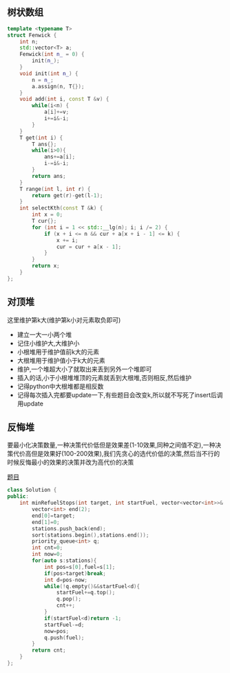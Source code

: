## 树状数组

```cpp
template <typename T>
struct Fenwick {
    int n;
    std::vector<T> a;
    Fenwick(int n_ = 0) {
        init(n_);
    }
    void init(int n_) {
        n = n_;
        a.assign(n, T{});
    }
    void add(int i, const T &v) {
        while(i<n) {
            a[i]+=v;
            i+=i&-i;
        }
    }
    T get(int i) {
        T ans{};
        while(i>0){
            ans+=a[i];
            i-=i&-i;
        }
        return ans;
    }
    T range(int l, int r) {
        return get(r)-get(l-1);
    }
    int selectKth(const T &k) {
        int x = 0;
        T cur{};
        for (int i = 1 << std::__lg(n); i; i /= 2) {
            if (x + i <= n && cur + a[x + i - 1] <= k) {
                x += i;
                cur = cur + a[x - 1];
            }
        }
        return x;
    }
};
```

## 对顶堆

这里维护第k大(维护第k小对元素取负即可)
- 建立一大一小两个堆
- 记住小维护大,大维护小
- 小根堆用于维护值前k大的元素
- 大根堆用于维护值小于k大的元素
- 维护,一个堆超大小了就取出来丢到另外一个堆即可
- 插入的话,小于小根堆堆顶的元素就丢到大根堆,否则相反,然后维护
- 记得python中大根堆都是相反数
- 记得每次插入完都要update一下,有些题目会改变k,所以就不写死了insert后调用update

## 反悔堆

要最小化决策数量,一种决策代价低但是效果差(1-10效果,同种之间值不定),一种决策代价高但是效果好(100-200效果),我们先贪心的选代价低的决策,然后当不行的时候反悔最小的效果的决策并改为高代价的决策

[题目](https://leetcode.cn/problems/minimum-number-of-refueling-stops/description/)

```cpp
class Solution {
public:
    int minRefuelStops(int target, int startFuel, vector<vector<int>>& stations) {
        vector<int> end(2);
        end[0]=target;
        end[1]=0;
        stations.push_back(end);
        sort(stations.begin(),stations.end());
        priority_queue<int> q;
        int cnt=0;
        int now=0;
        for(auto s:stations){
            int pos=s[0],fuel=s[1];
            if(pos>target)break;
            int d=pos-now;
            while(!q.empty()&&startFuel<d){
                startFuel+=q.top();
                q.pop();
                cnt++;
            }
            if(startFuel<d)return -1;
            startFuel-=d;
            now=pos;
            q.push(fuel);
        }
        return cnt;
    }
};
```

